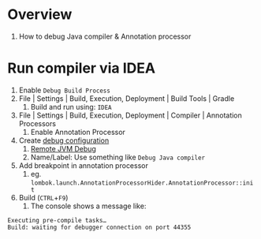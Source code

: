 # Overview
1. How to debug Java compiler & Annotation processor


# Run compiler via IDEA
1. Enable `Debug Build Process`
1. File | Settings | Build, Execution, Deployment | Build Tools | Gradle
    1. Build and run using: `IDEA`
1. File | Settings | Build, Execution, Deployment | Compiler | Annotation Processors
    1. Enable Annotation Processor
1. Create [debug configuration](https://www.jetbrains.com/help/idea/tutorial-remote-debug.html#96630f1f)
    1. [Remote JVM Debug](https://www.jetbrains.com/help/idea/tutorial-remote-debug.html#debugger_rc)
    1. Name/Label: Use something like `Debug Java compiler`
1. Add breakpoint in annotation processor
    1. eg. `lombok.launch.AnnotationProcessorHider.AnnotationProcessor::init`
1. Build (`CTRL`+`F9`)
    1. The console shows a message like:
```
Executing pre-compile tasks…
Build: waiting for debugger connection on port 44355
```
